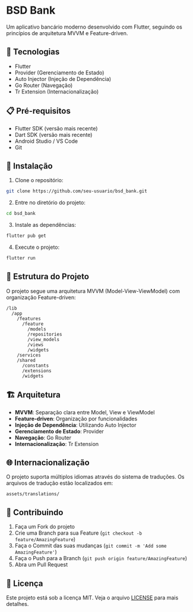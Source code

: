 # BSD Bank

Um aplicativo bancário moderno desenvolvido com Flutter, seguindo os princípios de arquitetura MVVM e Feature-driven.

## 🚀 Tecnologias

- Flutter
- Provider (Gerenciamento de Estado)
- Auto Injector (Injeção de Dependência)
- Go Router (Navegação)
- Tr Extension (Internacionalização)

## 📋 Pré-requisitos

- Flutter SDK (versão mais recente)
- Dart SDK (versão mais recente)
- Android Studio / VS Code
- Git

## 🔧 Instalação

1. Clone o repositório:
```bash
git clone https://github.com/seu-usuario/bsd_bank.git
```

2. Entre no diretório do projeto:
```bash
cd bsd_bank
```

3. Instale as dependências:
```bash
flutter pub get
```

4. Execute o projeto:
```bash
flutter run
```

## 📁 Estrutura do Projeto

O projeto segue uma arquitetura MVVM (Model-View-ViewModel) com organização Feature-driven:

```
/lib
  /app
    /features
      /feature
        /models
        /repositories
        /view_models
        /views
        /widgets
    /services
    /shared
      /constants
      /extensions
      /widgets
```

## 🏗️ Arquitetura

- **MVVM**: Separação clara entre Model, View e ViewModel
- **Feature-driven**: Organização por funcionalidades
- **Injeção de Dependência**: Utilizando Auto Injector
- **Gerenciamento de Estado**: Provider
- **Navegação**: Go Router
- **Internacionalização**: Tr Extension

## 🌐 Internacionalização

O projeto suporta múltiplos idiomas através do sistema de traduções. Os arquivos de tradução estão localizados em:
```
assets/translations/
```

## 🤝 Contribuindo

1. Faça um Fork do projeto
2. Crie uma Branch para sua Feature (`git checkout -b feature/AmazingFeature`)
3. Faça o Commit das suas mudanças (`git commit -m 'Add some AmazingFeature'`)
4. Faça o Push para a Branch (`git push origin feature/AmazingFeature`)
5. Abra um Pull Request

## 📝 Licença

Este projeto está sob a licença MIT. Veja o arquivo [LICENSE](LICENSE) para mais detalhes.

